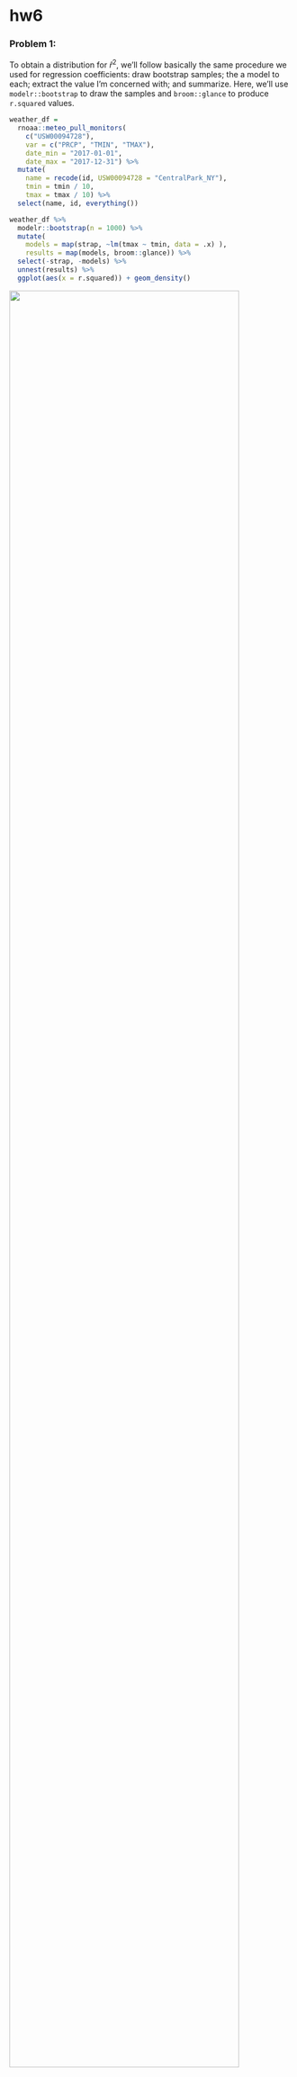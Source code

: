 hw6
================

### Problem 1:

To obtain a distribution for $\hat{r}^2$, we’ll follow basically the
same procedure we used for regression coefficients: draw bootstrap
samples; the a model to each; extract the value I’m concerned with; and
summarize. Here, we’ll use `modelr::bootstrap` to draw the samples and
`broom::glance` to produce `r.squared` values.

``` r
weather_df = 
  rnoaa::meteo_pull_monitors(
    c("USW00094728"),
    var = c("PRCP", "TMIN", "TMAX"), 
    date_min = "2017-01-01",
    date_max = "2017-12-31") %>%
  mutate(
    name = recode(id, USW00094728 = "CentralPark_NY"),
    tmin = tmin / 10,
    tmax = tmax / 10) %>%
  select(name, id, everything())
```

``` r
weather_df %>% 
  modelr::bootstrap(n = 1000) %>% 
  mutate(
    models = map(strap, ~lm(tmax ~ tmin, data = .x) ),
    results = map(models, broom::glance)) %>% 
  select(-strap, -models) %>% 
  unnest(results) %>% 
  ggplot(aes(x = r.squared)) + geom_density()
```

<img src="p8105_hw6_rp3022_files/figure-gfm/unnamed-chunk-1-1.png" width="90%" />

In this example, the $\hat{r}^2$ value is high, and the upper bound at 1
may be a cause for the generally skewed shape of the distribution. If we
wanted to construct a confidence interval for $R^2$, we could take the
2.5% and 97.5% quantiles of the estimates across bootstrap samples.
However, because the shape isn’t symmetric, using the mean +/- 1.96
times the standard error probably wouldn’t work well.

We can produce a distribution for $\log(\beta_0 * \beta1)$ using a
similar approach, with a bit more wrangling before we make our plot.

``` r
weather_df %>% 
  modelr::bootstrap(n = 1000) %>% 
  mutate(
    models = map(strap, ~lm(tmax ~ tmin, data = .x) ),
    results = map(models, broom::tidy)) %>% 
  select(-strap, -models) %>% 
  unnest(results) %>% 
  select(id = `.id`, term, estimate) %>% 
  pivot_wider(
    names_from = term, 
    values_from = estimate) %>% 
  rename(beta0 = `(Intercept)`, beta1 = tmin) %>% 
  mutate(log_b0b1 = log(beta0 * beta1)) %>% 
  ggplot(aes(x = log_b0b1)) + geom_density()
```

<img src="p8105_hw6_rp3022_files/figure-gfm/unnamed-chunk-2-1.png" width="90%" />

As with $r^2$, this distribution is somewhat skewed and has some
outliers.

The point of this is not to say you should always use the bootstrap –
it’s possible to establish “large sample” distributions for strange
parameters / values / summaries in a lot of cases, and those are great
to have. But it is helpful to know that there’s a way to do inference
even in tough cases.

### Problem 2:

Importing the raw homicides dataset:

``` r
library (readr)

urlfile="https://raw.githubusercontent.com/washingtonpost/data-homicides/master/homicide-data.csv"

homicide_raw <-read_csv(url(urlfile)) %>% 
  janitor::clean_names()
```

``` r
homicide = homicide_raw %>%
unite('city_state',"city":"state", remove = FALSE)%>%
  select(-city,-state)%>%
   mutate (resolved = case_when (disposition == "Closed without arrest" ~ "unresolved", 
                                  disposition == "Open/No arrest" ~ "unresolved", 
                                  disposition == "Closed by arrest" ~ "resolved"),
           resolved = as.factor(resolved),
           resolved = fct_relevel(resolved, "unresolved"),
           victim_age = as.numeric(victim_age)) %>%
    filter(!(city_state %in% c("Dallas_TX" , "Phoenix_AZ","Kansas City_MO",  "Tulsa_AL"))) %>% 
     filter(victim_race == "White" | victim_race == "Black")
```

``` r
baltimore = homicide %>%
  filter(city_state == "Baltimore_MD")

balt_OR = baltimore %>% 
  glm(resolved ~ victim_age+victim_race+victim_sex, data = ., family=binomial()) %>% 
  broom::tidy() %>% 
  mutate(OR = exp(estimate),
         L_95CI = exp(estimate - (1.96*std.error)),
         U_95CI = exp(estimate +(1.96*std.error))) %>% 
  filter(term== "victim_sexMale") %>% 
  select(OR, L_95CI, U_95CI)

knitr::kable(balt_OR)
```

|        OR |   L_95CI |    U_95CI |
|----------:|---------:|----------:|
| 0.4255117 | 0.324559 | 0.5578655 |

The estimate of the adjusted odds ratio for solving homicides comparing
male victims to female victims keeping all other variables fixed are
0.43 with a 95% CI (0.32, 0.56)

``` r
OR_city = homicide%>% 
  nest(data = -city_state) %>% 
  mutate(model_city = map(data, ~ glm(resolved ~ victim_age + victim_sex + victim_race, 
                                 data = ., family = "binomial")), 
         result = map(model_city, broom::tidy)) %>% 
  select(-data, -model_city) %>% 
  unnest(result) %>% 
  mutate(OR = exp(estimate),
         L_95ci = exp(estimate - 1.96*std.error),
         U_95ci = exp(estimate + 1.96*std.error)) %>% 
  filter(term == "victim_sexMale") %>% 
  select(city_state, OR, L_95ci, U_95ci)
```

``` r
plot_city = OR_city %>% 
  mutate(city_state = fct_reorder(city_state, OR)) %>% 
  ggplot(aes(x = city_state, y = OR, colour = OR)) + 
  geom_point() + 
  geom_errorbar(aes(ymin = L_95ci, ymax = U_95ci, width = .3)) + 
  theme(axis.text.x = element_text(angle = 90, hjust = 1), 
        legend.position = "none") + 
  labs(
    x = "City",
    y = "Estimated odds ratio",
    title = " Adjusted odds of solving homicides compaing male vs female victim across major U.S. cities, 2007-2017",
    caption = paste0(
          "Error bars represent the 95% confidence interval.",
          "\nSource: The Washington Post."))
plot_city
```

<img src="p8105_hw6_rp3022_files/figure-gfm/unnamed-chunk-7-1.png" width="90%" />

Based on the graph, it can be noted that across most cities the ORs are
less than 1. This suggests that there are decreased odds of resolving a
homicide when the victim is male vs. when the victim is female. This
odds are lowest for New York. For many cities the 95% CI fo the adjusted
OR crosses the null value of , which denotes a statistically
insignificant association between sex and solving homicides.The only
cities which have increased odds of solving a homicide when the victim
is male vs. when the victim is female are Albequerque, Stockton and
Fresno but their 95% CI crosses the null value of 1.

### Problem 3

``` r
birthweight = read_csv("./data/birthweight.csv") %>%
  janitor::clean_names() %>% 
  mutate(bwt = bwt/453.59) %>% 
    mutate(
   babysex = recode(babysex, `1` = "male", `2` = "female"),
    babysex = factor(babysex)
)
```

For tidying the dataset, I converted birthweight of the baby from grams
to pounds to maintain consistency in measuring weight between variables
bwt (birthweight of baby) and delwt (mother’s weight at delivery). I
also converted babysex to a factor variable.

Proposing my own model: First I included variables associated with the
baby that I think are helpful in predicting baby’s weight

``` r
my_model_1 = lm(bwt~ babysex +bhead+blength+gaweeks, data=birthweight)
 summary(my_model_1)
```

    ## 
    ## Call:
    ## lm(formula = bwt ~ babysex + bhead + blength + gaweeks, data = birthweight)
    ## 
    ## Residuals:
    ##     Min      1Q  Median      3Q     Max 
    ## -2.4712 -0.4200 -0.0273  0.3921  5.7614 
    ## 
    ## Coefficients:
    ##               Estimate Std. Error t value Pr(>|t|)    
    ## (Intercept) -13.736490   0.213086 -64.465  < 2e-16 ***
    ## babysexmale  -0.073678   0.019488  -3.781 0.000158 ***
    ## bhead         0.310561   0.007861  39.508  < 2e-16 ***
    ## blength       0.180241   0.004588  39.287  < 2e-16 ***
    ## gaweeks       0.031013   0.003336   9.297  < 2e-16 ***
    ## ---
    ## Signif. codes:  0 '***' 0.001 '**' 0.01 '*' 0.05 '.' 0.1 ' ' 1
    ## 
    ## Residual standard error: 0.6299 on 4337 degrees of freedom
    ## Multiple R-squared:  0.6891, Adjusted R-squared:  0.6888 
    ## F-statistic:  2403 on 4 and 4337 DF,  p-value: < 2.2e-16

After comparing the estimates, it can be observed that the p value of
all variables is \< .05 and is significant. Moreover the $r^2$ value is
0.6891 indicating that 68.91% of variance in the birthweight can be
explained by variability in the selected variables.

I also want to add variables associated with the baby’s parents that I
think are important in predicting baby’s weight

``` r
my_model_2 = lm(bwt~ babysex +bhead+blength+gaweeks+delwt+smoken+fincome, data=birthweight)
summary(my_model_2)
```

    ## 
    ## Call:
    ## lm(formula = bwt ~ babysex + bhead + blength + gaweeks + delwt + 
    ##     smoken + fincome, data = birthweight)
    ## 
    ## Residuals:
    ##     Min      1Q  Median      3Q     Max 
    ## -2.6374 -0.4048 -0.0181  0.3935  5.5808 
    ## 
    ## Coefficients:
    ##               Estimate Std. Error t value Pr(>|t|)    
    ## (Intercept) -1.371e+01  2.101e-01 -65.236  < 2e-16 ***
    ## babysexmale -6.777e-02  1.913e-02  -3.542 0.000401 ***
    ## bhead        2.984e-01  7.763e-03  38.433  < 2e-16 ***
    ## blength      1.737e-01  4.538e-03  38.281  < 2e-16 ***
    ## gaweeks      2.947e-02  3.287e-03   8.965  < 2e-16 ***
    ## delwt        4.569e-03  4.367e-04  10.463  < 2e-16 ***
    ## smoken      -5.564e-03  1.280e-03  -4.348 1.41e-05 ***
    ## fincome      2.766e-03  3.654e-04   7.569 4.56e-14 ***
    ## ---
    ## Signif. codes:  0 '***' 0.001 '**' 0.01 '*' 0.05 '.' 0.1 ' ' 1
    ## 
    ## Residual standard error: 0.6176 on 4334 degrees of freedom
    ## Multiple R-squared:  0.7013, Adjusted R-squared:  0.7008 
    ## F-statistic:  1453 on 7 and 4334 DF,  p-value: < 2.2e-16

It can be seen in the summary of the 2nd model that the p value of all
variables \> 0.05 and is significant. Moreover there is an increase the
$r^2$ value of the model i.e 0.7013

``` r
bw_df = birthweight %>% 
  modelr::add_residuals(my_model_2) %>% 
  modelr::add_predictions(my_model_2) 

bw_df %>% 
  ggplot(aes(x = pred, y = resid)) + geom_point(alpha = 0.5, size = 0.8, colour = "blue") + 
  labs(
    title = " residuals vs. predicted values",
    x = "Predicted value",
    y = "Residual")
```

<img src="p8105_hw6_rp3022_files/figure-gfm/residual pred plots-1.png" width="90%" />
It can be observed that most points are scattered around residuals -2 to
+2 with majority being around residual 0 and the model is not violating
assumptions. There are outlier residual values associated with smaller
predicted values which should be checked.

Based on the summary statistics and the plot I am selecting my_model_2
to compare with the 2 models in Q3 of hw6

Cross validation:

``` r
my_model = lm(bwt~ babysex +bhead+blength+gaweeks+delwt+smoken+fincome, data=birthweight)
hw_model_1 = lm(bwt ~ blength + gaweeks, data = birthweight)
hw_model_2 = lm(bwt ~ bhead + blength +babysex + bhead*blength*babysex, data =birthweight) 
```

``` r
bw_ds =
  crossv_mc(birthweight, 100) %>% 
  mutate(
    train = map(train, as_tibble),
    test = map(test, as_tibble))
```

``` r
bw_ds = 
  bw_ds %>% 
  mutate(
    my_model  = map(train, ~lm(bwt~ babysex +bhead +blength +gaweeks +delwt +smoken +fincome, data = .x)),
    hw_model_1= map(train, ~lm(bwt ~ blength + gaweeks, data = .x)),
    hw_model_2= map(train, ~lm(bwt ~ bhead + blength +babysex + bhead*blength*babysex, data = as_tibble(.x)))) %>% 
  mutate(
    rmse_my_model = map2_dbl(my_model, test, ~rmse(model = .x, data = .y)),
    rmse_hw_model_1 =map2_dbl(hw_model_1, test, ~rmse(model = .x, data = .y)),
    rmse_hw_model_2= map2_dbl(hw_model_2, test, ~rmse(model = .x, data = .y)))
```

``` r
bw_ds %>% 
  select(starts_with("rmse")) %>% 
  pivot_longer(
    everything(),
    names_to = "model", 
    values_to = "rmse",
    names_prefix = "rmse_") %>% 
  mutate(model = fct_inorder(model)) %>% 
  ggplot(aes(x = model, y = rmse)) + geom_violin()
```

<img src="p8105_hw6_rp3022_files/figure-gfm/unnamed-chunk-14-1.png" width="90%" />

Based on the graph, my model has the best prediction accuracy with the
lowest RMSE values. This is followed by hw_model 2 which included
variables bhead, blength, babysex and their interaction terms. The
largest RMSE value was found for hw_model_1 which included variables
blength and gaweeks.
